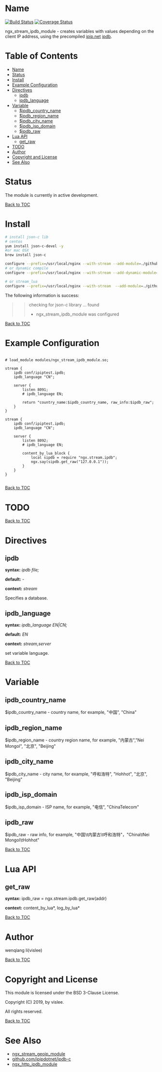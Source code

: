 Name
====


[![Build Status](https://travis-ci.org/vislee/ngx_stream_ipdb_module.svg?branch=master)](https://travis-ci.org/vislee/ngx_stream_ipdb_module)
[![Coverage Status](https://coveralls.io/repos/github/vislee/ngx_stream_ipdb_module/badge.svg?branch=master)](https://coveralls.io/github/vislee/ngx_stream_ipdb_module?branch=master)

ngx_stream_ipdb_module - creates variables with values depending on the client IP address, using the precompiled [ipip.net](https://www.ipip.net) [ipdb](https://www.ipip.net/ipdb/test).


Table of Contents
=================
* [Name](#name)
* [Status](#status)
* [Install](#install)
* [Example Configuration](#example-configuration)
* [Directives](#directives)
    * [ipdb](#ipdb)
    * [ipdb_language](#ipdb_language)
* [Variable](#variable)
    * [$ipdb_country_name](#ipdb_country_name)
    * [$ipdb_region_name](#ipdb_region_name)
    * [$ipdb_city_name](#ipdb_city_name)
    * [$ipdb_isp_domain](#ipdb_isp_domain)
    * [$ipdb_raw](#ipdb_raw)
* [Lua API](#lua_api)
    * [get_raw](#get_raw)
* [TODO](#todo)
* [Author](#author)
* [Copyright and License](#copyright-and-license)
* [See Also](#see-also)


Status
======
The module is currently in active development.

[Back to TOC](#table-of-contents)

Install
=======

```sh
# install json-c lib
# centos
yum install json-c-devel -y
#or mac OSX
brew install json-c

configure --prefix=/usr/local/nginx --with-stream --add-module=./github.com/vislee/ngx_stream_ipdb_module
# or dynamic compile
configure --prefix=/usr/local/nginx --with-stream --add-dynamic-module=./github.com/vislee/ngx_stream_ipdb_module --with-compat

# or stream_lua
configure --prefix=/usr/local/nginx --with-stream  --add-module=./github.com/openresty/stream-lua-nginx-module/ --add-module=./github.com/vislee/ngx_stream_ipdb_module --with-cc-opt='-I ./github.com/openresty/stream-lua-nginx-module/src'
```

The following information is success:

 >> checking for json-c library ... found
 >>  + ngx_stream_ipdb_module was configured


[Back to TOC](#table-of-contents)

Example Configuration
====================

```nginx

# load_module modules/ngx_stream_ipdb_module.so;

stream {
    ipdb conf/ipiptest.ipdb;
    ipdb_language "CN";

    server {
        listen 8091;
        # ipdb_language EN;

        return "country_name:$ipdb_country_name, raw_info:$ipdb_raw";
    }
}

stream {
    ipdb conf/ipiptest.ipdb;
    ipdb_language "CN";

    server {
        listen 8092;
        # ipdb_language EN;

        content_by_lua_block {
            local sipdb = require "ngx.stream.ipdb";
            ngx.say(sipdb.get_raw("127.0.0.1"));
        }
    }
}


```

[Back to TOC](#table-of-contents)

TODO
==========

[Back to TOC](#table-of-contents)

Directives
==========

ipdb
----
**syntax:** *ipdb file;*

**default:** *-*

**context:** *stream*

Specifies a database.

ipdb_language
-------------
**syntax:** *ipdb_language EN|CN;*

**default:** *EN*

**context:** *stream,server*

set variable language.


[Back to TOC](#table-of-contents)


Variable
========

ipdb_country_name
----------------

$ipdb_country_name - country name, for example, "中国", "China"

ipdb_region_name
----------------

$ipdb_region_name - country region name, for example, "内蒙古","Nei Mongol", "北京", "Beijing"

ipdb_city_name
--------------

$ipdb_city_name - city name, for example, "呼和浩特", "Hohhot", "北京", "Beijing"

ipdb_isp_domain
---------------

$ipdb_isp_domain - ISP name, for example, "电信", "ChinaTelecom"

ipdb_raw
--------

$ipdb_raw - raw info, for example, "中国\t内蒙古\t呼和浩特"，"China\tNei Mongol\tHohhot"


[Back to TOC](#table-of-contents)


Lua API
========

get_raw
-------

**syntax:** ipdb_raw = ngx.stream.ipdb.get_raw(addr)

**context:** content_by_lua*, log_by_lua*


[Back to TOC](#table-of-contents)

Author
======

wenqiang li(vislee)

[Back to TOC](#table-of-contents)

Copyright and License
=====================

This module is licensed under the BSD 3-Clause License.

Copyright (C) 2019, by vislee.

All rights reserved.

[Back to TOC](#table-of-contents)


See Also
========

+ [ngx_stream_geoip_module](http://nginx.org/en/docs/stream/ngx_stream_geoip_module.html)
+ [github.com/ipipdotnet/ipdb-c](https://github.com/ipipdotnet/ipdb-c)
+ [ngx_http_ipdb_module](https://github.com/vislee/ngx_http_ipdb_module)
